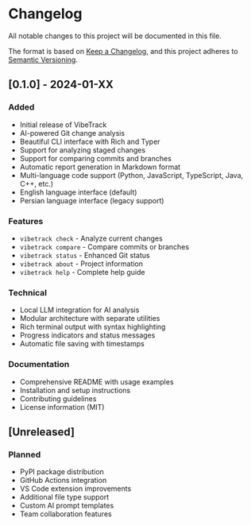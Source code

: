 # Changelog

All notable changes to this project will be documented in this file.

The format is based on [Keep a Changelog](https://keepachangelog.com/en/1.0.0/),
and this project adheres to [Semantic Versioning](https://semver.org/spec/v2.0.0.html).

## [0.1.0] - 2024-01-XX

### Added
- Initial release of VibeTrack
- AI-powered Git change analysis
- Beautiful CLI interface with Rich and Typer
- Support for analyzing staged changes
- Support for comparing commits and branches
- Automatic report generation in Markdown format
- Multi-language code support (Python, JavaScript, TypeScript, Java, C++, etc.)
- English language interface (default)
- Persian language interface (legacy support)

### Features
- `vibetrack check` - Analyze current changes
- `vibetrack compare` - Compare commits or branches
- `vibetrack status` - Enhanced Git status
- `vibetrack about` - Project information
- `vibetrack help` - Complete help guide

### Technical
- Local LLM integration for AI analysis
- Modular architecture with separate utilities
- Rich terminal output with syntax highlighting
- Progress indicators and status messages
- Automatic file saving with timestamps

### Documentation
- Comprehensive README with usage examples
- Installation and setup instructions
- Contributing guidelines
- License information (MIT)

## [Unreleased]

### Planned
- PyPI package distribution
- GitHub Actions integration
- VS Code extension improvements
- Additional file type support
- Custom AI prompt templates
- Team collaboration features